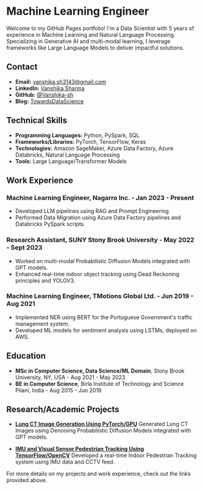 # Machine Learning Engineer

Welcome to my GitHub Pages portfolio! I'm a Data Scientist with 5 years of experience in Machine Learning and Natural Language Processing. Specializing in Generative AI and multi-modal learning, I leverage frameworks like Large Language Models to deliver impactful solutions.

## Contact

- **Email:** [vanshika.sh3143@gmail.com](mailto:vanshika.sh3143@gmail.com)
- **LinkedIn:** [Vanshika Sharma](https://www.linkedin.com/in/vanshika-sharma-30112020/)
- **GitHub:** [@Vanshika-sh](https://github.com/Vanshika-sh)
- **Blog:** [TowardsDataScience](https://towardsdatascience.com/resnets-why-do-they-perform-better-than-classic-convnets-conceptual-analysis-6a9c82e06e53)

## Technical Skills

- **Programming Languages:** Python, PySpark, SQL
- **Frameworks/Libraries:** PyTorch, TensorFlow, Keras
- **Technologies:** Amazon SageMaker, Azure Data Factory, Azure Databricks, Natural Language Processing
- **Tools:** Large Language/Transformer Models

## Work Experience

### Machine Learning Engineer, Nagarro Inc. - Jan 2023 - Present
- Developed LLM pipelines using RAG and Prompt Engineering.
- Performed Data Migration using Azure Data Factory pipelines and Databricks PySpark scripts.

### Research Assistant, SUNY Stony Brook University - May 2022 - Sept 2023
- Worked on multi-modal Probabilistic Diffusion Models integrated with GPT models.
- Enhanced real-time indoor object tracking using Dead Reckoning principles and YOLOV3.

### Machine Learning Engineer, TMotions Global Ltd. - Jun 2019 - Aug 2021
- Implemented NER using BERT for the Portuguese Government's traffic management system.
- Developed ML models for sentiment analysis using LSTMs, deployed on AWS.

## Education

- **MSc in Computer Science, Data Science/ML Domain**, Stony Brook University, NY, USA - Aug 2021 - May 2023
- **BE in Computer Science**, Birla Institute of Technology and Science Pilani, India - Aug 2015 - Jun 2019

## Research/Academic Projects

- [**Lung CT Image Generation Using PyTorch/GPU**](https://github.com/Vanshika-sh/lung-ct-image-generation)
  Generated Lung CT Images using Denoising Probabilistic Diffusion Models integrated with GPT models.
  
- [**IMU and Visual Sensor Pedestrian Tracking Using TensorFlow/OpenCV**](https://github.com/Vanshika-sh/pedestrian-tracking)
  Developed a real-time Indoor Pedestrian Tracking system using IMU data and CCTV feed.

For more details on my projects and work experience, check out the links provided above.


